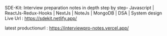  SDE-Kit: Interview preparation notes in depth step by step- Javascript | ReactJs-Redux-Hooks | NextJs | NoteJs | MongoDB | DSA | System design
 Live Url : https://sdekit.netlify.app/

 latest productionurl : https://interviewpro-notes.vercel.app/
